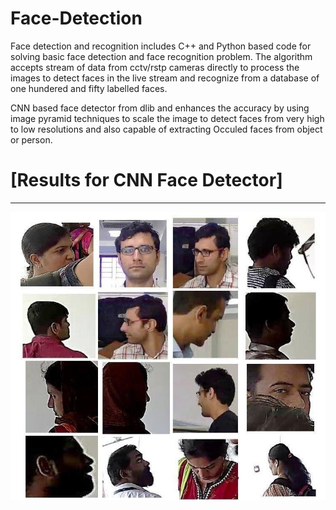 # Face-Detection
Face detection and recognition includes C++ and Python based code for solving basic face detection and face recognition problem.
The algorithm accepts stream of data from cctv/rstp cameras directly to process the images to detect faces in the live stream and recognize from a database of one hundered and fifty labelled faces.

CNN based face detector from dlib and enhances the accuracy by using image pyramid techniques to scale the image to detect faces from very high to low resolutions and also capable of extracting Occuled faces from object or person. 

[Results for CNN Face Detector]
========   
------------
![Image text](https://github.com/Samarth-991/Face-Detection/blob/master/Video_demo/ext.jpg)

